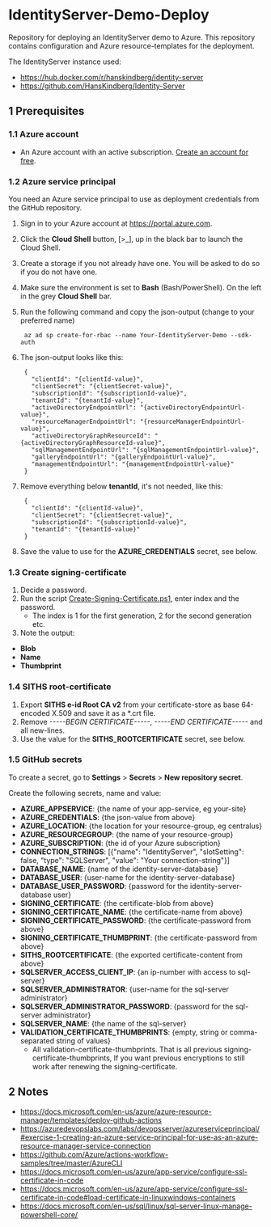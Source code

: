 # IdentityServer-Demo-Deploy

Repository for deploying an IdentityServer demo to Azure. This repository contains configuration and Azure resource-templates for the deployment.

The IdentityServer instance used:

- https://hub.docker.com/r/hanskindberg/identity-server
- https://github.com/HansKindberg/Identity-Server

## 1 Prerequisites

### 1.1 Azure account

- An Azure account with an active subscription. [Create an account for free](https://azure.microsoft.com/en-us/free/).

### 1.2 Azure service principal

You need an Azure service principal to use as deployment credentials from the GitHub repository.

1. Sign in to your Azure account at https://portal.azure.com.
2. Click the **Cloud Shell** button, [>_], up in the black bar to launch the Cloud Shell.
3. Create a storage if you not already have one. You will be asked to do so if you do not have one.
4. Make sure the environment is set to **Bash** (Bash/PowerShell). On the left in the grey **Cloud Shell** bar.
5. Run the following command and copy the json-output (change to your preferred name)

		az ad sp create-for-rbac --name Your-IdentityServer-Demo --sdk-auth

6. The json-output looks like this:

		{
		  "clientId": "{clientId-value}",
		  "clientSecret": "{clientSecret-value}",
		  "subscriptionId": "{subscriptionId-value}",
		  "tenantId": "{tenantId-value}",
		  "activeDirectoryEndpointUrl": "{activeDirectoryEndpointUrl-value}",
		  "resourceManagerEndpointUrl": "{resourceManagerEndpointUrl-value}",
		  "activeDirectoryGraphResourceId": "{activeDirectoryGraphResourceId-value}",
		  "sqlManagementEndpointUrl": "{sqlManagementEndpointUrl-value}",
		  "galleryEndpointUrl": "{galleryEndpointUrl-value}",
		  "managementEndpointUrl": "{managementEndpointUrl-value}"
		}

7. Remove everything below **tenantId**, it's not needed, like this:

		{
		  "clientId": "{clientId-value}",
		  "clientSecret": "{clientSecret-value}",
		  "subscriptionId": "{subscriptionId-value}",
		  "tenantId": "{tenantId-value}"
		}

8. Save the value to use for the **AZURE_CREDENTIALS** secret, see below.

### 1.3 Create signing-certificate

1. Decide a password.
2. Run the script [Create-Signing-Certificate.ps1](Create-Signing-Certificate.ps1), enter index and the password.
	  - The index is 1 for the first generation, 2 for the second generation etc. 
3. Note the output:
  - **Blob**
  - **Name**
  - **Thumbprint**

### 1.4 SITHS root-certificate

1. Export **SITHS e-id Root CA v2** from your certificate-store as base 64-encoded X.509 and save it as a *.crt file.
2. Remove *-----BEGIN CERTIFICATE-----*, *-----END CERTIFICATE-----* and all new-lines.
3. Use the value for the **SITHS_ROOTCERTIFICATE** secret, see below.

### 1.5 GitHub secrets

To create a secret, go to **Settings** > **Secrets** > **New repository secret**.

Create the following secrets, name and value:

- **AZURE_APPSERVICE**: {the name of your app-service, eg your-site}
- **AZURE_CREDENTIALS**: {the json-value from above}
- **AZURE_LOCATION**: {the location for your resource-group, eg centralus}
- **AZURE_RESOURCEGROUP**: {the name of your resource-group}
- **AZURE_SUBSCRIPTION**: {the id of your Azure subscription}
- **CONNECTION_STRINGS**: [{"name": "IdentityServer", "slotSetting": false, "type": "SQLServer", "value": "Your connection-string"}]
- **DATABASE_NAME**: {name of the identity-server-database}
- **DATABASE_USER**: {user-name for the identity-server-database}
- **DATABASE_USER_PASSWORD**: {password for the identity-server-database user}
- **SIGNING_CERTIFICATE**: {the certificate-blob from above}
- **SIGNING_CERTIFICATE_NAME**: {the certificate-name from above}
- **SIGNING_CERTIFICATE_PASSWORD**: {the certificate-password from above}
- **SIGNING_CERTIFICATE_THUMBPRINT**: {the certificate-password from above}
- **SITHS_ROOTCERTIFICATE**: {the exported certificate-content from above}
- **SQLSERVER_ACCESS_CLIENT_IP**: {an ip-number with access to sql-server}
- **SQLSERVER_ADMINISTRATOR**: {user-name for the sql-server administrator}
- **SQLSERVER_ADMINISTRATOR_PASSWORD**: {password for the sql-server administrator}
- **SQLSERVER_NAME**: {the name of the sql-server}
- **VALIDATION_CERTIFICATE_THUMBPRINTS**: {empty, string or comma-separated string of values}
  - All validation-certificate-thumbprints. That is all previous signing-certificate-thumbprints, If you want previous encryptions to still work after renewing the signing-certificate.

## 2 Notes

- https://docs.microsoft.com/en-us/azure/azure-resource-manager/templates/deploy-github-actions
- https://azuredevopslabs.com/labs/devopsserver/azureserviceprincipal/#exercise-1-creating-an-azure-service-principal-for-use-as-an-azure-resource-manager-service-connection
- https://github.com/Azure/actions-workflow-samples/tree/master/AzureCLI
- https://docs.microsoft.com/en-us/azure/app-service/configure-ssl-certificate-in-code
- https://docs.microsoft.com/en-us/azure/app-service/configure-ssl-certificate-in-code#load-certificate-in-linuxwindows-containers
- https://docs.microsoft.com/en-us/sql/linux/sql-server-linux-manage-powershell-core/